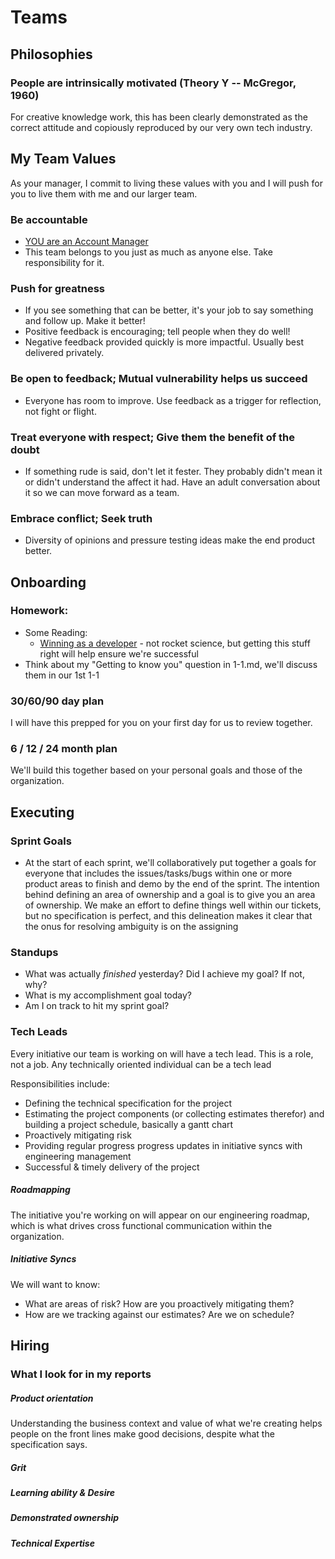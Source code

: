 # Teams

## Philosophies

### People are intrinsically motivated (Theory Y -- McGregor, 1960)

For creative knowledge work, this has been clearly demonstrated as the correct attitude and copiously reproduced by our very own tech industry.



## My Team Values

As your manager, I commit to living these values with you and I will push for you to live them with me and our larger team.

### Be accountable
* [YOU are an Account Manager](https://42hire.com/you-are-an-account-manager-9707b6048661)
* This team belongs to you just as much as anyone else. Take responsibility for it.

### Push for greatness
* If you see something that can be better, it's your job to say something and follow up. Make it better!
* Positive feedback is encouraging; tell people when they do well!
* Negative feedback provided quickly is more impactful. Usually best delivered privately.

### Be open to feedback; Mutual vulnerability helps us succeed
* Everyone has room to improve. Use feedback as a trigger for reflection, not fight or flight.

### Treat everyone with respect; Give them the benefit of the doubt
* If something rude is said, don't let it fester. They probably didn't mean it or didn't understand
the affect it had. Have an adult conversation about it so we can move forward as a team.

### Embrace conflict; Seek truth
* Diversity of opinions and pressure testing ideas make the end product better.




## Onboarding

### Homework:
* Some Reading:
  * [Winning as a developer](https://medium.com/@mustwin/winning-as-a-developer-b33cfade2e11) - not rocket science, but getting this stuff right will help ensure we're successful
* Think about my "Getting to know you" question in 1-1.md, we'll discuss them in our 1st 1-1

### 30/60/90 day plan

I will have this prepped for you on your first day for us to review together.

### 6 / 12 / 24 month plan

We'll build this together based on your personal goals and those of the organization.


## Executing

### Sprint Goals

* At the start of each sprint, we'll collaboratively put together a goals for everyone
that includes the issues/tasks/bugs within one or more product areas to finish and
demo by the end of the sprint. The intention behind defining an area of ownership and
a goal is to give you an area of ownership. We make an effort to define things well
within our tickets, but no specification is perfect, and this delineation makes it
clear that the onus for resolving ambiguity is on the assigning

### Standups

* What was actually _finished_ yesterday? Did I achieve my goal? If not, why?
* What is my accomplishment goal today?
* Am I on track to hit my sprint goal?

### Tech Leads

Every initiative our team is working on will have a tech lead. This is a role, not a job.
Any technically oriented individual can be a tech lead

Responsibilities include:
* Defining the technical specification for the project
* Estimating the project components (or collecting estimates therefor) and building a project schedule, basically a gantt chart
* Proactively mitigating risk
* Providing regular progress progress updates in initiative syncs with engineering management
* Successful & timely delivery of the project


##### Roadmapping

The initiative you're working on will appear on our engineering roadmap, which is
what drives cross functional communication within the organization.

##### Initiative Syncs

We will want to know:
* What are areas of risk? How are you proactively mitigating them?
* How are we tracking against our estimates? Are we on schedule?

## Hiring

### What I look for in my reports

##### Product orientation

Understanding the business context and value of what we're creating helps people on
the front lines make good decisions, despite what the specification says.

##### Grit

##### Learning ability & Desire

##### Demonstrated ownership

##### Technical Expertise
